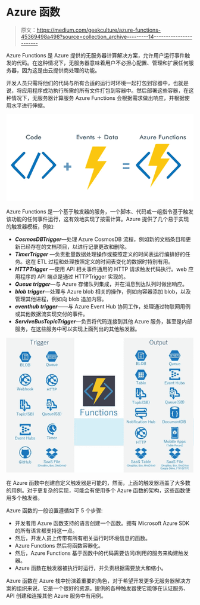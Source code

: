 # Azure 函数

> 原文：<https://medium.com/geekculture/azure-functions-45369498a498?source=collection_archive---------14----------------------->

Azure Functions 是 Azure 提供的无服务器计算解决方案，允许用户运行事件触发的代码。在这种情况下，无服务器意味着用户不必担心配置、管理和扩展任何服务器，因为这是由云提供商处理的功能。

开发人员只需将他们的代码与所有合适的运行时环境一起打包到容器中，也就是说，将应用程序成功执行所需的所有文件打包到容器中。然后部署这些容器，在这种情况下，无服务器计算服务 Azure Functions 会根据需求做出响应，并根据使用水平进行伸缩。

![](img/836f96b428fd8090adea91ed151441ee.png)

Azure Functions 是一个基于触发器的服务，一个脚本、代码或一组指令基于触发该功能的任何事件运行，这有效地实现了按需计算。Azure 提供了几个易于实现的触发器模板，例如:

*   ***CosmosDBTrigger***—处理 Azure CosmosDB 流程，例如新的文档条目和更新已经存在的文档项目，以进行记录更改和删除。
*   ***TimerTrigger*** —负责批量数据处理操作或按照定义的时间表运行编排好的任务。这在 ETL 过程和处理按照定义的时间表变化的数据时特别有用。
*   ***HTTPTrigger*** —使用 API 相关事件通用的 HTTP 请求触发代码执行。web 应用程序的 API 端点是通过 HTTPTrigger 实现的。
*   ***Queue trigger***—与 Azure 存储队列集成，并在消息到达队列时做出响应。
*   ***blob trigger***—处理与 Azure blob 相关的操作，例如向容器添加 blob，以及管理其他进程，例如向 blob 追加内容。
*   ***eventhub trigger***——与 Azure Event Hub 协同工作，处理通过物联网用例或其他数据流实现交付的事件。
*   ***ServiveBusTopicTrigger***—负责将代码连接到其他 Azure 服务，甚至是内部服务，在这些服务中可以实现上面列出的其他触发器。

![](img/a3a07d09146c1be384137bb927149fc4.png)

在 Azure 函数中创建自定义触发器是可能的，然而，上面的触发器涵盖了大多数的用例。对于更复杂的实现，可能会有使用多个 Azure 函数的架构，这些函数使用多个触发器。

Azure 函数的一般设置遵循如下 5 个步骤:

*   开发者用 Azure 函数支持的语言创建一个函数。拥有 Microsoft Azure SDK 的所有语言都支持这一点。
*   然后，开发人员上传带有所有相关运行时环境信息的函数。
*   Azure Functions 然后将函数容器化。
*   然后，Azure Functions 基于函数中的代码需要访问/利用的服务来构建触发器。
*   Azure 函数在触发器被执行时运行，并负责根据需要放大和缩小。

Azure 函数在 Azure 栈中扮演着重要的角色，对于希望开发更多无服务器解决方案的组织来说，它是一个很好的资源。提供的各种触发器使它能够在认证服务、API 创建和连接其他 Azure 服务中有用例。